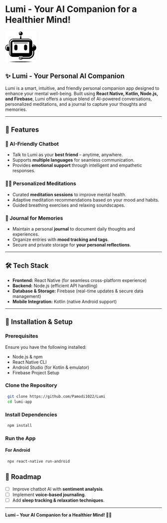 # Lumi - Your AI Companion for a Healthier Mind!

![Lumi Logo](Frontend/assets/robot.png) <!-- Replace with actual logo path -->

## ✨ Lumi - Your Personal AI Companion
Lumi is a smart, intuitive, and friendly personal companion app designed to enhance your mental well-being. Built using **React Native, Kotlin, Node.js, and Firebase**, Lumi offers a unique blend of AI-powered conversations, personalized meditations, and a journal to capture your thoughts and memories.

---

## 🌟 Features

### 🤖 AI-Friendly Chatbot
- Talk to Lumi as your **best friend** – anytime, anywhere.
- Supports **multiple languages** for seamless communication.
- Provides **emotional support** through intelligent and empathetic responses.

### 🧘‍♂️ Personalized Meditations
- Curated **meditation sessions** to improve mental health.
- Adaptive meditation recommendations based on your mood and habits.
- Guided breathing exercises and relaxing soundscapes.

### 📖 Journal for Memories
- Maintain a personal **journal** to document daily thoughts and experiences.
- Organize entries with **mood tracking and tags**.
- Secure and private storage for **your personal reflections**.

---

## 🛠️ Tech Stack

- **Frontend:** React Native (for seamless cross-platform experience)
- **Backend:** Node.js (efficient API handling)
- **Database & Storage:** Firebase (real-time updates & secure data management)
- **Mobile Integration:** Kotlin (native Android support)

---

## 🚀 Installation & Setup

### Prerequisites
Ensure you have the following installed:
- Node.js & npm
- React Native CLI
- Android Studio (for Kotlin & emulator)
- Firebase Project Setup

### Clone the Repository
```sh
 git clone https://github.com/Pamodi1022/Lumi
 cd lumi-app
```

### Install Dependencies
```sh
 npm install
```

### Run the App
#### For Android
```sh
 npx react-native run-android
```

## 📌 Roadmap
- [ ] Improve chatbot AI with **sentiment analysis**.
- [ ] Implement **voice-based journaling**.
- [ ] Add **sleep tracking & relaxation techniques**.

---
**Lumi – Your AI Companion for a Healthier Mind! 🌿💙**
